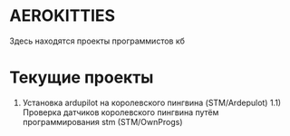 # AEROKITTIES
Здесь находятся проекты программистов кб

# Текущие проекты
1) Установка ardupilot на королевского пингвина (STM/Ardepulot)
  1.1) Проверка датчиков королевского пингвина путём программирования stm (STM/OwnProgs)
